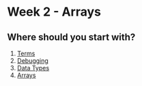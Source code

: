 # Week 2 - Arrays
## Where should you start with?
1. [Terms](terms.md)
2. [Debugging](debugging.md)
3. [Data Types](data-types.md)
4. [Arrays](arrays.md)
